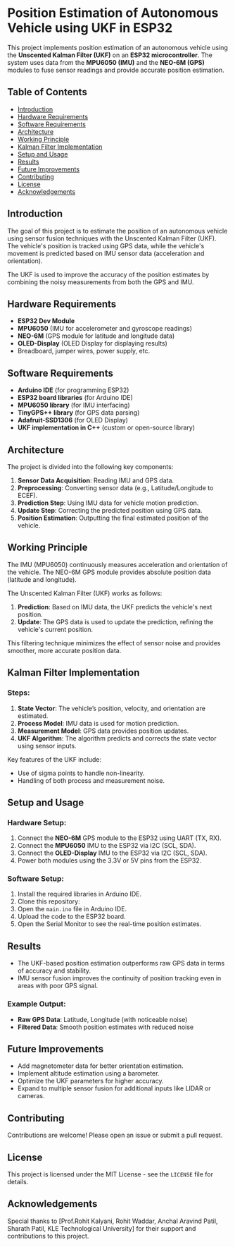 # Position Estimation of Autonomous Vehicle using UKF in ESP32

This project implements position estimation of an autonomous vehicle using the **Unscented Kalman Filter (UKF)** on an **ESP32 microcontroller**. The system uses data from the **MPU6050 (IMU)** and the **NEO-6M (GPS)** modules to fuse sensor readings and provide accurate position estimation.

## Table of Contents
- [Introduction](#introduction)
- [Hardware Requirements](#hardware-requirements)
- [Software Requirements](#software-requirements)
- [Architecture](#architecture)
- [Working Principle](#working-principle)
- [Kalman Filter Implementation](#kalman-filter-implementation)
- [Setup and Usage](#setup-and-usage)
- [Results](#results)
- [Future Improvements](#future-improvements)
- [Contributing](#contributing)
- [License](#license)
- [Acknowledgements](#acknowledgements)

## Introduction
The goal of this project is to estimate the position of an autonomous vehicle using sensor fusion techniques with the Unscented Kalman Filter (UKF). The vehicle's position is tracked using GPS data, while the vehicle's movement is predicted based on IMU sensor data (acceleration and orientation). 

The UKF is used to improve the accuracy of the position estimates by combining the noisy measurements from both the GPS and IMU.

## Hardware Requirements
- **ESP32 Dev Module**
- **MPU6050** (IMU for accelerometer and gyroscope readings)
- **NEO-6M** (GPS module for latitude and longitude data)
- **OLED-Display** (OLED Display for displaying results)
- Breadboard, jumper wires, power supply, etc.

## Software Requirements
- **Arduino IDE** (for programming ESP32)
- **ESP32 board libraries** (for Arduino IDE)
- **MPU6050 library** (for IMU interfacing)
- **TinyGPS++ library** (for GPS data parsing)
- **Adafruit-SSD1306** (for OLED Display)
- **UKF implementation in C++** (custom or open-source library)

## Architecture
The project is divided into the following key components:
1. **Sensor Data Acquisition**: Reading IMU and GPS data.
2. **Preprocessing**: Converting sensor data (e.g., Latitude/Longitude to ECEF).
3. **Prediction Step**: Using IMU data for vehicle motion prediction.
4. **Update Step**: Correcting the predicted position using GPS data.
5. **Position Estimation**: Outputting the final estimated position of the vehicle.

## Working Principle
The IMU (MPU6050) continuously measures acceleration and orientation of the vehicle. The NEO-6M GPS module provides absolute position data (latitude and longitude). 

The Unscented Kalman Filter (UKF) works as follows:
1. **Prediction**: Based on IMU data, the UKF predicts the vehicle's next position.
2. **Update**: The GPS data is used to update the prediction, refining the vehicle's current position.

This filtering technique minimizes the effect of sensor noise and provides smoother, more accurate position data.

## Kalman Filter Implementation
### Steps:
1. **State Vector**: The vehicle’s position, velocity, and orientation are estimated.
2. **Process Model**: IMU data is used for motion prediction.
3. **Measurement Model**: GPS data provides position updates.
4. **UKF Algorithm**: The algorithm predicts and corrects the state vector using sensor inputs.

Key features of the UKF include:
- Use of sigma points to handle non-linearity.
- Handling of both process and measurement noise.

## Setup and Usage
### Hardware Setup:
1. Connect the **NEO-6M** GPS module to the ESP32 using UART (TX, RX).
2. Connect the **MPU6050** IMU to the ESP32 via I2C (SCL, SDA).
3. Connect the **OLED-Display** IMU to the ESP32 via I2C (SCL, SDA).
4. Power both modules using the 3.3V or 5V pins from the ESP32.

### Software Setup:
1. Install the required libraries in Arduino IDE.
2. Clone this repository:  
3. Open the `main.ino` file in Arduino IDE.
4. Upload the code to the ESP32 board.
5. Open the Serial Monitor to see the real-time position estimates.

## Results
- The UKF-based position estimation outperforms raw GPS data in terms of accuracy and stability.
- IMU sensor fusion improves the continuity of position tracking even in areas with poor GPS signal.

### Example Output:
- **Raw GPS Data**: Latitude, Longitude (with noticeable noise)
- **Filtered Data**: Smooth position estimates with reduced noise

## Future Improvements
- Add magnetometer data for better orientation estimation.
- Implement altitude estimation using a barometer.
- Optimize the UKF parameters for higher accuracy.
- Expand to multiple sensor fusion for additional inputs like LIDAR or cameras.

## Contributing
Contributions are welcome! Please open an issue or submit a pull request.

## License
This project is licensed under the MIT License - see the `LICENSE` file for details.

## Acknowledgements
Special thanks to [Prof.Rohit Kalyani, Rohit Waddar, Anchal Aravind Patil, Sharath Patil, KLE Technological University] for their support and contributions to this project.

